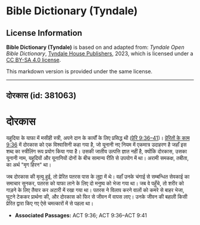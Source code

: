 # Bible Dictionary (Tyndale)

## License Information

**Bible Dictionary (Tyndale)** is based on and adapted from: _Tyndale Open Bible Dictionary_, [Tyndale House Publishers](https://tyndaleopenresources.com/), 2023, which is licensed under a [CC BY-SA 4.0 license](https://creativecommons.org/licenses/by-sa/4.0/legalcode.en).

This markdown version is provided under the same license.



--------------------------------

## दोरकास (id: 381063)

दोरकास
======

यहूदिया के याफा में मसीही स्त्री, अपने दान के कार्यों के लिए प्रसिद्ध थी ([प्रेरि 9:36–41](https://ref.ly/Acts9:36-Acts9:41))। [प्रेरितों के काम 9:36](https://ref.ly/Acts9:36) में दोरकास को एक विश्वासिनी कहा गया है, जो यूनानी नए नियम में एकमात्र उदाहरण है जहाँ इस शब्द का स्त्रीलिंग रूप प्रयोग किया गया है। उसकी जातीय उत्पत्ति ज्ञात नहीं है, क्योंकि दोरकास, उसका यूनानी नाम, यहूदियों और यूनानियों दोनों के बीच सामान्य रीति से उपयोग में था। अरामी समकक्ष, तबीता, का अर्थ "मृग हिरन" था।

जब दोरकास की मृत्यु हुई, तो प्रेरित पतरस पास के लुद्दा में थे। वहाँ उनके चंगाई से सम्बन्धित सेवकाई का समाचार सुनकर, पतरस को याफा लाने के लिए दो मनुष्य को भेजा गया था। जब वे पहुँचे, तो शरीर को गाड़ने के लिए तैयार कर अटारी में रखा गया था। पतरस ने विलाप करने वालों को कमरे से बाहर भेजा, घुटने टेककर प्रार्थना की, और दोरकास को फिर से जीवन में वापस लाए। उनके जीवन की बहाली किसी प्रेरित द्वारा किए गए ऐसे चमत्कारों में से पहला था।

* **Associated Passages:** ACT 9:36; ACT 9:36–ACT 9:41

